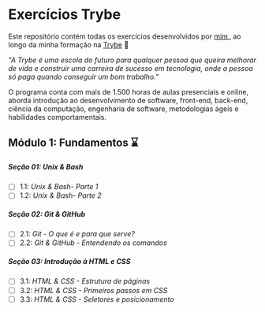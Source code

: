 # Exercícios Trybe

Este repositório contém todas os exercícios desenvolvidos por [mim](www.linkedin.com/in/marcelaadriany-andrade)_ ao longo da minha formação na [Trybe](https://www.betrybe.com/) :rocket:

_"A Trybe é uma escola do futuro para qualquer pessoa que queira melhorar de vida e construir uma carreira de sucesso em tecnologia, onde a pessoa só paga quando conseguir um bom trabalho."_

O programa conta com mais de 1.500 horas de aulas presenciais e online, aborda introdução ao desenvolvimento de software, front-end, back-end, ciência da computação, engenharia de software, metodologias ágeis e habilidades comportamentais.

## Módulo 1: Fundamentos :hourglass:

##### Seção 01: Unix & Bash

- [ ] 1.1: _Unix & Bash- Parte 1_
- [ ] 1.2: _Unix & Bash- Parte 2_

##### Seção 02: Git & GitHub

- [ ] 2.1: _Git - O que é e para que serve?_
- [ ] 2.2: _Git & GitHub - Entendendo os comandos_

##### Seção 03: Introdução à HTML e CSS

- [ ] 3.1: _HTML & CSS - Estrutura de páginas_
- [ ] 3.2: _HTML & CSS - Primeiros passos em CSS_
- [ ] 3.3: _HTML & CSS - Seletores e posicionamento_